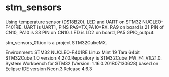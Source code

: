 # stm_sensors

Using temperature sensor (DS18B20), LED and UART on STM32 NUCLEO-F401RE.
UART is UART1, PINS PA9=TX,PA10=RX. PA9 on board is 21 PIN of CN10, PA10 is 33 PIN on CN10.
LED is LD2 on board, PA5 GPIO_output.

stm_sensors_01.ioc is a project STM32CubeMX.


Environment:
STM32 NUCLEO-F401RE
Linux Mint 19 Tara 64bit
STM32Cube_1.0 version 4.27.0.Repository is STM32Cube_FW_F4_V1.21.0.
System Workbench for STM32 (Version: 1.16.0.201807130628) based on Eclipse IDE version Neon.3.Release 4.6.3
